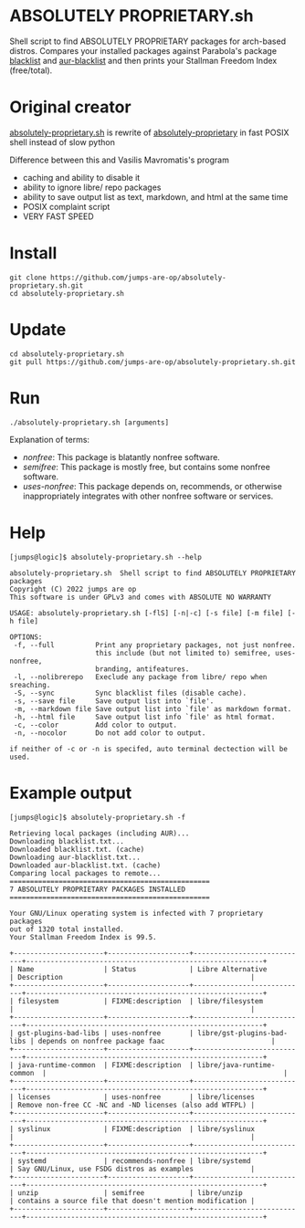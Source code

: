 # ABSOLUTELY PROPRIETARY.sh

Shell script to find ABSOLUTELY PROPRIETARY packages for arch-based distros. Compares your installed packages against Parabola's package [blacklist](https://git.parabola.nu/blacklist.git/plain/blacklist.txt) and [aur-blacklist](https://git.parabola.nu/blacklist.git/plain/aur-blacklist.txt) and then prints your Stallman Freedom Index (free/total).

# Original creator
[absolutely-proprietary.sh](https://github.com/jumps-are-op/absolutely-proprietary.sh)
is rewrite of
[absolutely-proprietary](https://github.com/vmavromatis/absolutely-proprietary)
in fast POSIX shell instead of slow python

Difference between this and Vasilis Mavromatis's program
* caching and ability to disable it
* ability to ignore libre/ repo packages
* ability to save output list as text, markdown, and html at the same time
* POSIX complaint script
* VERY FAST SPEED

# Install
```
git clone https://github.com/jumps-are-op/absolutely-proprietary.sh.git
cd absolutely-proprietary.sh
```
# Update
```
cd absolutely-proprietary.sh
git pull https://github.com/jumps-are-op/absolutely-proprietary.sh.git
```
# Run
```
./absolutely-proprietary.sh [arguments]
```

Explanation of terms:
- *nonfree*: This package is blatantly nonfree software.
- *semifree*: This package is mostly free, but contains some nonfree software.
- *uses-nonfree*: This package depends on, recommends, or otherwise inappropriately integrates with other nonfree software or services.

# Help
```
[jumps@logic]$ absolutely-proprietary.sh --help

absolutely-proprietary.sh  Shell script to find ABSOLUTELY PROPRIETARY packages
Copyright (C) 2022 jumps are op
This software is under GPLv3 and comes with ABSOLUTE NO WARRANTY

USAGE: absolutely-proprietary.sh [-flS] [-n|-c] [-s file] [-m file] [-h file]

OPTIONS:
 -f, --full          Print any proprietary packages, not just nonfree.
                     this include (but not limited to) semifree, uses-nonfree,
                     branding, antifeatures.
 -l, --nolibrerepo   Execlude any package from libre/ repo when sreaching.
 -S, --sync          Sync blacklist files (disable cache).
 -s, --save file     Save output list into `file'.
 -m, --markdown file Save output list into `file' as markdown format.
 -h, --html file     Save output list info `file' as html format.
 -c, --color         Add color to output.
 -n, --nocolor       Do not add color to output.

if neither of -c or -n is specifed, auto terminal dectection will be used.
```
# Example output
```
[jumps@logic]$ absolutely-proprietary.sh -f

Retrieving local packages (including AUR)...
Downloading blacklist.txt...
Downloaded blacklist.txt. (cache)
Downloading aur-blacklist.txt...
Downloaded aur-blacklist.txt. (cache)
Comparing local packages to remote...
=================================================
7 ABSOLUTELY PROPRIETARY PACKAGES INSTALLED
=================================================

Your GNU/Linux operating system is infected with 7 proprietary packages
out of 1320 total installed.
Your Stallman Freedom Index is 99.5.

+----------------------+--------------------+----------------------------+----------------------------------------------------------+
| Name                 | Status             | Libre Alternative          | Description                                              |
+----------------------+--------------------+----------------------------+----------------------------------------------------------+
| filesystem           | FIXME:description  | libre/filesystem           |                                                          |
+----------------------+--------------------+----------------------------+----------------------------------------------------------+
| gst-plugins-bad-libs | uses-nonfree       | libre/gst-plugins-bad-libs | depends on nonfree package faac                          |
+----------------------+--------------------+----------------------------+----------------------------------------------------------+
| java-runtime-common  | FIXME:description  | libre/java-runtime-common  |                                                          |
+----------------------+--------------------+----------------------------+----------------------------------------------------------+
| licenses             | uses-nonfree       | libre/licenses             | Remove non-free CC -NC and -ND licenses (also add WTFPL) |
+----------------------+--------------------+----------------------------+----------------------------------------------------------+
| syslinux             | FIXME:description  | libre/syslinux             |                                                          |
+----------------------+--------------------+----------------------------+----------------------------------------------------------+
| systemd              | recommends-nonfree | libre/systemd              | Say GNU/Linux, use FSDG distros as examples              |
+----------------------+--------------------+----------------------------+----------------------------------------------------------+
| unzip                | semifree           | libre/unzip                | contains a source file that doesn't mention modification |
+----------------------+--------------------+----------------------------+----------------------------------------------------------+
```
